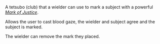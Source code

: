 A tetsubo (club) that a wielder can use to mark a subject with a powerful *[Mark of Justice](https://www.d20pfsrd.com/magic/all-spells/m/mark-of-justice)*.

Allows the user to cast blood gaze, the wielder and subject agree and the subject is marked. 

The wielder can remove the mark they placed.
